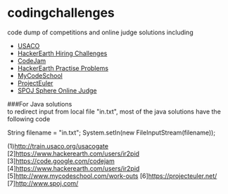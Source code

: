 # codingchallenges
code dump of competitions and online judge solutions including
- [USACO](1)
- [HackerEarth Hiring Challenges](2)
- [CodeJam](3)
- [HackerEarth Practise Problems](4)
- [MyCodeSchool](5)
- [ProjectEuler](6)
- [SPOJ Sphere Online Judge](7)


###For Java solutions<br>
to redirect input from local file "in.txt", most of the java solutions have the following code 

String filename = "in.txt";
System.setIn(new FileInputStream(filename));

(1)http://train.usaco.org/usacogate
[2]https://www.hackerearth.com/users/ir2pid
[3]https://code.google.com/codejam
[4]https://www.hackerearth.com/users/ir2pid
[5]http://www.mycodeschool.com/work-outs
[6]https://projecteuler.net/
[7]http://www.spoj.com/
